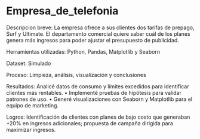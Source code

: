 # Empresa_de_telefonia

Descripcion breve: La empresa ofrece a sus clientes dos tarifas de prepago, Surf y Ultimate. El departamento comercial quiere saber cuál de los planes genera más ingresos para poder ajustar el presupuesto de publicidad.

Herramientas utilizadas: Python, Pandas, Matplotlib y Seaborn

Dataset: Simulado

Proceso: Limpieza, análisis, visualización y conclusiones 

Resultados: Analicé datos de consumo y límites excedidos para identificar clientes más rentables. • Implementé pruebas de hipótesis para validar patrones de uso. • Generé visualizaciones con Seaborn y Matplotlib para el equipo de marketing. 

Logros: Identificación de clientes con planes de bajo costo que generaban +20% en ingresos adicionales; propuesta de campaña dirigida para maximizar ingresos. 
